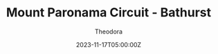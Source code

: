 ---
title: "Mount Paronama Circuit - Bathurst"
meta_title: ""
description: "rt_bathurst - Mount Paronama Circuit - Bathurst by Reboot Team for assetto corsa"
date: 2023-11-17T05:00:00Z
thumb: 9fOutdf
categories: ["Track"]
author: "Theodora"
tags: ["IGTC", "Supercars", "Reboot Team", "Bathurst 500", "Bathurst 12H", "Circuit", "Australia", "Loop"]
draft: false
tracklink: https://modsfire.com/A2zIfmeJiGDT4j7
trackzipsize: "253 MB"
tracklocation: Australia
trackimage: bathurst
trackcity: Bathurst
trackhosted: [ "IGTC", "Supercars"]
tracktype: ["Circuit", "Loop"]
trackclass: "3" 
trackLength: 6.2
trackopened: 1983
tracklayout: 3
trackpitboxes: 36
trackwidth: 11
trackcreator: Reboot Team
trackversion: "1.1.2"
trackcsp: "0.2.6"
trackname: "Mount Paronama Circuit"
trackfolder: "rt_bathurst"
trackhost: ModsFire
trackmainimage: NUFRyHX
---